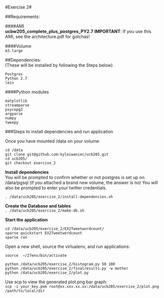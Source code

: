 #Exercise 2#


##Requirements:

####AMI   
__ucbw205_complete_plus_postgres_PY2.7__ 
__IMPORTANT__: If you use this AMI, see the architecture.pdf for gotchas!

####Volume   
`m3.large`

##Dependencies:   
(These will be installed by following the Steps below)
```
Postgres
Python 2.7
lein
```
####Python modules
```
matplotlib
streamparse
psycopg2
argparse
numpy
tweepy
```

###Steps to install dependencies and run application

Once you have mounted /data on your volume:   
```
cd /data
git clone git@github.com:kyleiwaniec/ucb205.git
cd ucb205/
git checkout exercise_2
```

__Install dependencies__    
You will be prompted to confirm whether or not postgres is set up on /data/pgsql (if you attached a brand new volume, the answer is no)    You will also be prompted to enter your twitter credentials.


`. /data/ucb205/exercise_2/install-dependencies.sh`

__Create the Database and tables__    
`. /data/ucb205/exercise_2/make-db.sh`

__Start the application__
```
cd /data/ucb205/exercise_2/EX2Tweetwordcount/
sparse quickstart EX2Tweetwordcount
sparse run
```

Open a new shell, source the virtualenv, and run applications:
```
source  ~/27env/bin/activate   

python /data/ucb205/exercise_2/histogram.py 50 100
python /data/ucb205/exercise_2/finalresults.py -w mother
python /data/ucb205/exercise_2/plot.py

```

Use scp to view the generated plot.png bar graph:   
`scp -i your_key.pem root@xx.xxx.xx.xx:/data/ucb205/exercise_2/plot.png /path/to/local/dir`



